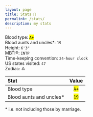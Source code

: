 ```yaml
---
layout: page
title: Stats 🧮
permalink: /stats/
description: my stats
---
```

Blood type: <mark><code>A+</code></mark>  
Blood aunts and uncles*: `19`  
Height: `6'3"`  
MBTI®: `INTP`  
Time-keeping convention: `24-hour clock`  
US states visited: `47`  
Zodiac: &#9806;  

| Stat | Value |
| :---        | :----: |
| Blood type | <mark><code>A+</code></mark> |
| Blood aunts and uncles* | <mark><code>19</code></mark> |

<span class="muted small">* i.e. not including those by marriage.</span>